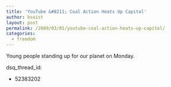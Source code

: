 ```yaml
---
title: 'YouTube &#8211; Coal Action Heats Up Capitol'
author: bsoist
layout: post
permalink: /2009/03/01/youtube-coal-action-heats-up-capitol/
categories:
  - freedom
---
```

Young people standing up for our planet on Monday.

dsq_thread_id:
  - 52383202